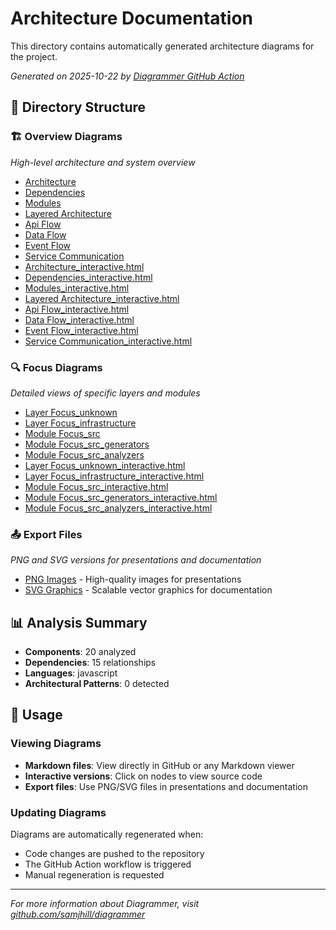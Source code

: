 # Architecture Documentation

This directory contains automatically generated architecture diagrams for the project.

*Generated on 2025-10-22 by [Diagrammer GitHub Action](https://github.com/samjhill/diagrammer)*

## 📁 Directory Structure

### 🏗️ Overview Diagrams
*High-level architecture and system overview*

- [Architecture](diagrams/overview/architecture.md)
- [Dependencies](diagrams/overview/dependencies.md)
- [Modules](diagrams/overview/modules.md)
- [Layered Architecture](diagrams/overview/layeredArchitecture.md)
- [Api Flow](diagrams/overview/apiFlow.md)
- [Data Flow](diagrams/overview/dataFlow.md)
- [Event Flow](diagrams/overview/eventFlow.md)
- [Service Communication](diagrams/overview/serviceCommunication.md)
- [Architecture_interactive.html](diagrams/overview/architecture_interactive.html.md)
- [Dependencies_interactive.html](diagrams/overview/dependencies_interactive.html.md)
- [Modules_interactive.html](diagrams/overview/modules_interactive.html.md)
- [Layered Architecture_interactive.html](diagrams/overview/layeredArchitecture_interactive.html.md)
- [Api Flow_interactive.html](diagrams/overview/apiFlow_interactive.html.md)
- [Data Flow_interactive.html](diagrams/overview/dataFlow_interactive.html.md)
- [Event Flow_interactive.html](diagrams/overview/eventFlow_interactive.html.md)
- [Service Communication_interactive.html](diagrams/overview/serviceCommunication_interactive.html.md)

### 🔍 Focus Diagrams
*Detailed views of specific layers and modules*

- [Layer Focus_unknown](diagrams/focus/layerFocus_unknown.md)
- [Layer Focus_infrastructure](diagrams/focus/layerFocus_infrastructure.md)
- [Module Focus_src](diagrams/focus/moduleFocus_src.md)
- [Module Focus_src_generators](diagrams/focus/moduleFocus_src_generators.md)
- [Module Focus_src_analyzers](diagrams/focus/moduleFocus_src_analyzers.md)
- [Layer Focus_unknown_interactive.html](diagrams/focus/layerFocus_unknown_interactive.html.md)
- [Layer Focus_infrastructure_interactive.html](diagrams/focus/layerFocus_infrastructure_interactive.html.md)
- [Module Focus_src_interactive.html](diagrams/focus/moduleFocus_src_interactive.html.md)
- [Module Focus_src_generators_interactive.html](diagrams/focus/moduleFocus_src_generators_interactive.html.md)
- [Module Focus_src_analyzers_interactive.html](diagrams/focus/moduleFocus_src_analyzers_interactive.html.md)

### 📤 Export Files
*PNG and SVG versions for presentations and documentation*

- [PNG Images](exports/png/) - High-quality images for presentations
- [SVG Graphics](exports/svg/) - Scalable vector graphics for documentation

## 📊 Analysis Summary

- **Components**: 20 analyzed
- **Dependencies**: 15 relationships
- **Languages**: javascript
- **Architectural Patterns**: 0 detected

## 🚀 Usage

### Viewing Diagrams
- **Markdown files**: View directly in GitHub or any Markdown viewer
- **Interactive versions**: Click on nodes to view source code
- **Export files**: Use PNG/SVG files in presentations and documentation

### Updating Diagrams
Diagrams are automatically regenerated when:
- Code changes are pushed to the repository
- The GitHub Action workflow is triggered
- Manual regeneration is requested

---

*For more information about Diagrammer, visit [github.com/samjhill/diagrammer](https://github.com/samjhill/diagrammer)*
